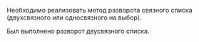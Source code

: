 Необходимо реализовать метод разворота связного списка (двухсвязного или односвязного на выбор).

Был выполнено разворот двусвязного списка.